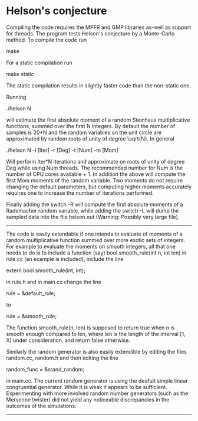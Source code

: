 # Helson's conjecture

Compiling the code requires the MPFR and GMP libraries as-well as support for threads.
The program tests Helson's conjecture by a Monte-Carlo method. To compile the code run

make 

For a static compilation run

make static

The static compilation results in slightly faster code than the non-static one.

Running

./helson N  

will estimate the first absolute moment of a random Steinhaus multiplicative functions, summed over
the first N integers. By default the number of samples is 20*N and the random variables on the unit
circle are approximated by random roots of unity of degree \sqrt{N}. In general

./helson N -i [Iter] -r [Deg] -t [Num] -m [Mom]

Will perform Iter*N iterations and approximate on roots of unity of degree Deg while using Num threads.
The recommended number for Num is the number of CPU cores available + 1. In addition the above will
compute the first Mom moments of the random variable. Two moments do not require changing the default
parameters, but computing higher moments accurately requires one to increase the number of iterations
performed. 

Finally adding the switch -R will compute the first absolute moments of a Rademacher random variable,
while adding the switch -L will dump the sampled data into the file helson.out (Warning: Possibly very
large file). 

---

The code is easily extendable if one intends to evaluate of moments of a random multiplicative function
summed over more exotic sets of integers. For example to evaluate the moments on smooth integers, all
that one needs to do is to include a function (say) bool smooth_rule(int n, int len) in rule.cc (an example
is included), include the line

extern bool smooth_rule(int, int);

in rule.h and in main.cc change the line

  rule = &default_rule;

to

  rule = &smooth_rule;

The function smooth_rule(n, len) is supposed to return true when n is smooth enough compared to len, where len
is the length of the interval [1, X] under consideration, and return false otherwise. 

Similarly the random generator is also easily extendible by editing the files random.cc, random.h and then editing
the line

  random_func = &srand_random; 

in main.cc. The current random generator is using the deafult simple linear congruential generator. While it is
weak it appears to be sufficient. Experimenting with more involved random number generators (such as the Mersenne
twister) did not yield any noticeable discrepancies in the outcomes of the simulations. 

---

